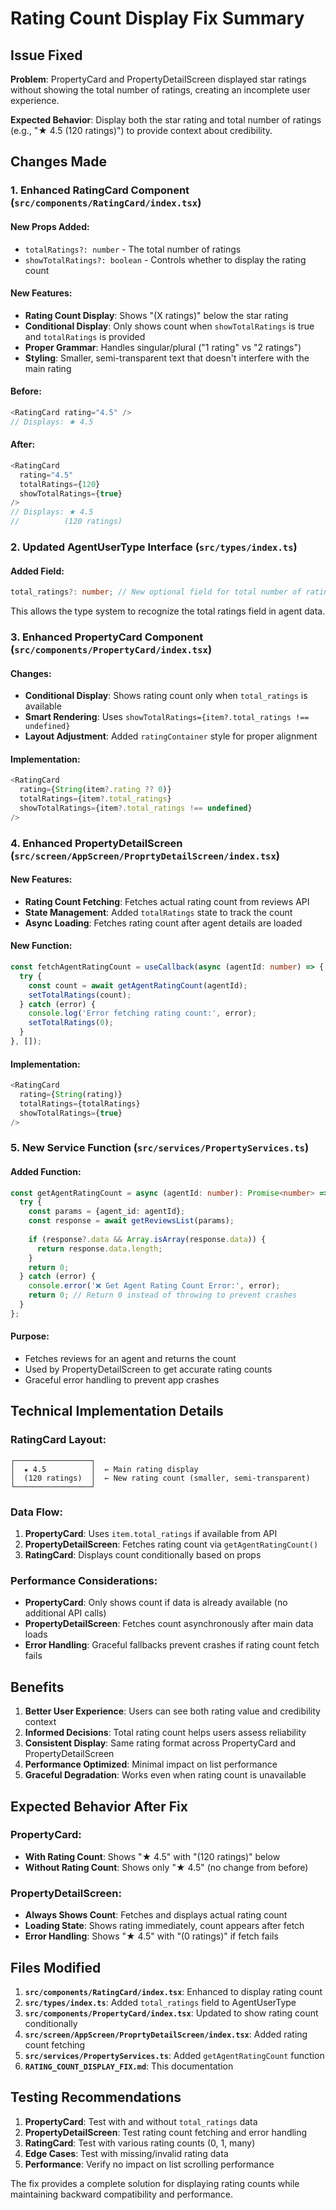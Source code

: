 # Rating Count Display Fix Summary

## Issue Fixed
**Problem**: PropertyCard and PropertyDetailScreen displayed star ratings without showing the total number of ratings, creating an incomplete user experience.

**Expected Behavior**: Display both the star rating and total number of ratings (e.g., "★ 4.5 (120 ratings)") to provide context about credibility.

## Changes Made

### 1. Enhanced RatingCard Component (`src/components/RatingCard/index.tsx`)

#### New Props Added:
- `totalRatings?: number` - The total number of ratings
- `showTotalRatings?: boolean` - Controls whether to display the rating count

#### New Features:
- **Rating Count Display**: Shows "(X ratings)" below the star rating
- **Conditional Display**: Only shows count when `showTotalRatings` is true and `totalRatings` is provided
- **Proper Grammar**: Handles singular/plural ("1 rating" vs "2 ratings")
- **Styling**: Smaller, semi-transparent text that doesn't interfere with the main rating

#### Before:
```typescript
<RatingCard rating="4.5" />
// Displays: ★ 4.5
```

#### After:
```typescript
<RatingCard 
  rating="4.5" 
  totalRatings={120} 
  showTotalRatings={true} 
/>
// Displays: ★ 4.5
//          (120 ratings)
```

### 2. Updated AgentUserType Interface (`src/types/index.ts`)

#### Added Field:
```typescript
total_ratings?: number; // New optional field for total number of ratings
```

This allows the type system to recognize the total ratings field in agent data.

### 3. Enhanced PropertyCard Component (`src/components/PropertyCard/index.tsx`)

#### Changes:
- **Conditional Display**: Shows rating count only when `total_ratings` is available
- **Smart Rendering**: Uses `showTotalRatings={item?.total_ratings !== undefined}`
- **Layout Adjustment**: Added `ratingContainer` style for proper alignment

#### Implementation:
```typescript
<RatingCard 
  rating={String(item?.rating ?? 0)} 
  totalRatings={item?.total_ratings}
  showTotalRatings={item?.total_ratings !== undefined}
/>
```

### 4. Enhanced PropertyDetailScreen (`src/screen/AppScreen/ProprtyDetailScreen/index.tsx`)

#### New Features:
- **Rating Count Fetching**: Fetches actual rating count from reviews API
- **State Management**: Added `totalRatings` state to track the count
- **Async Loading**: Fetches rating count after agent details are loaded

#### New Function:
```typescript
const fetchAgentRatingCount = useCallback(async (agentId: number) => {
  try {
    const count = await getAgentRatingCount(agentId);
    setTotalRatings(count);
  } catch (error) {
    console.log('Error fetching rating count:', error);
    setTotalRatings(0);
  }
}, []);
```

#### Implementation:
```typescript
<RatingCard 
  rating={String(rating)} 
  totalRatings={totalRatings}
  showTotalRatings={true}
/>
```

### 5. New Service Function (`src/services/PropertyServices.ts`)

#### Added Function:
```typescript
const getAgentRatingCount = async (agentId: number): Promise<number> => {
  try {
    const params = {agent_id: agentId};
    const response = await getReviewsList(params);
    
    if (response?.data && Array.isArray(response.data)) {
      return response.data.length;
    }
    return 0;
  } catch (error) {
    console.error('❌ Get Agent Rating Count Error:', error);
    return 0; // Return 0 instead of throwing to prevent crashes
  }
};
```

#### Purpose:
- Fetches reviews for an agent and returns the count
- Used by PropertyDetailScreen to get accurate rating counts
- Graceful error handling to prevent app crashes

## Technical Implementation Details

### RatingCard Layout:
```
┌─────────────────┐
│  ★ 4.5          │  ← Main rating display
│  (120 ratings)  │  ← New rating count (smaller, semi-transparent)
└─────────────────┘
```

### Data Flow:
1. **PropertyCard**: Uses `item.total_ratings` if available from API
2. **PropertyDetailScreen**: Fetches rating count via `getAgentRatingCount()`
3. **RatingCard**: Displays count conditionally based on props

### Performance Considerations:
- **PropertyCard**: Only shows count if data is already available (no additional API calls)
- **PropertyDetailScreen**: Fetches count asynchronously after main data loads
- **Error Handling**: Graceful fallbacks prevent crashes if rating count fetch fails

## Benefits

1. **Better User Experience**: Users can see both rating value and credibility context
2. **Informed Decisions**: Total rating count helps users assess reliability
3. **Consistent Display**: Same rating format across PropertyCard and PropertyDetailScreen
4. **Performance Optimized**: Minimal impact on list performance
5. **Graceful Degradation**: Works even when rating count is unavailable

## Expected Behavior After Fix

### PropertyCard:
- **With Rating Count**: Shows "★ 4.5" with "(120 ratings)" below
- **Without Rating Count**: Shows only "★ 4.5" (no change from before)

### PropertyDetailScreen:
- **Always Shows Count**: Fetches and displays actual rating count
- **Loading State**: Shows rating immediately, count appears after fetch
- **Error Handling**: Shows "★ 4.5" with "(0 ratings)" if fetch fails

## Files Modified

1. **`src/components/RatingCard/index.tsx`**: Enhanced to display rating count
2. **`src/types/index.ts`**: Added `total_ratings` field to AgentUserType
3. **`src/components/PropertyCard/index.tsx`**: Updated to show rating count conditionally
4. **`src/screen/AppScreen/ProprtyDetailScreen/index.tsx`**: Added rating count fetching
5. **`src/services/PropertyServices.ts`**: Added `getAgentRatingCount` function
6. **`RATING_COUNT_DISPLAY_FIX.md`**: This documentation

## Testing Recommendations

1. **PropertyCard**: Test with and without `total_ratings` data
2. **PropertyDetailScreen**: Test rating count fetching and error handling
3. **RatingCard**: Test with various rating counts (0, 1, many)
4. **Edge Cases**: Test with missing/invalid rating data
5. **Performance**: Verify no impact on list scrolling performance

The fix provides a complete solution for displaying rating counts while maintaining backward compatibility and performance.
